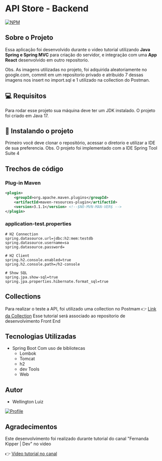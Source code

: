 <h1>API Store - Backend</h1>

[![NPM](https://img.shields.io/npm/l/react)](https://github.com/wlusbar/API_Store_JavaReact_BackEnd/blob/main/store/LICENSE)

## Sobre o Projeto
Essa aplicação foi desenvolvido durante o video tutorial utilizando **Java Spring e Spring MVC** para criação do servidor, e integração com uma **App React** desenvolvido em outro repositorio.

Obs. As imagens utilizadas no projeto, foi adquirida aleatoriamente no google.com, commit em um repositorio privado e atribuido 7 dessas imagens nos insert no import.sql e 1 utilizado na collection do Postman. 

<h2>💻 Requisitos</h2> 

Para rodar esse projeto sua máquina deve ter um JDK instalado. O projeto foi criado em Java 17.

<h2> 🚀 Instalando o projeto</h2>

Primeiro você deve clonar o repositório, acessar o diretorio e utilizar a IDE de sua preferencia. 
Obs. O projeto foi implementado com a IDE Spring Tool Suite 4

## Trechos de código

### Plug-in Maven

```xml
<plugin>
	<groupId>org.apache.maven.plugins</groupId>
	<artifactId>maven-resources-plugin</artifactId>
	<version>3.1.1</version> <!--$NO-MVN-MAN-VER$ -->
</plugin>
```

### application-test.properties

```
# H2 Connection
spring.datasource.url=jdbc:h2:mem:testdb
spring.datasource.username=sa
spring.datasource.password=

# H2 Client
spring.h2.console.enabled=true
spring.h2.console.path=/h2-console

# Show SQL
spring.jpa.show-sql=true
spring.jpa.properties.hibernate.format_sql=true
```

## Collections
Para realizar o teste a API, foi utilizado uma collection no Postmam
👉 [Link da Collection](https://github.com/wlusbar/API_Store_JavaReact_BackEnd/blob/main/Store.postman_collection.json)
Esse tutorial será associado ao repositorio de desenvolvimento Front End

## Tecnologias Utilizadas
- Spring Boot
  Com uso de bibliotecas
  - Lombok
  - Tomcat
  - h2
  - dev Tools
  - Web

## Autor
- Wellington Luiz

[![Profile](https://img.shields.io/badge/LinkedIn-0077B5?style=for-the-badge&logo=linkedin&logoColor=white)](https://www.linkedin.com/in/wellingtonluizsb/)

## Agradecimentos
Este desenvolvimento foi realizado durante tutorial do canal "Fernanda Kipper | Dev" no video 

 👉 [Video tutorial no canal](https://youtu.be/lUVureR5GqI)
